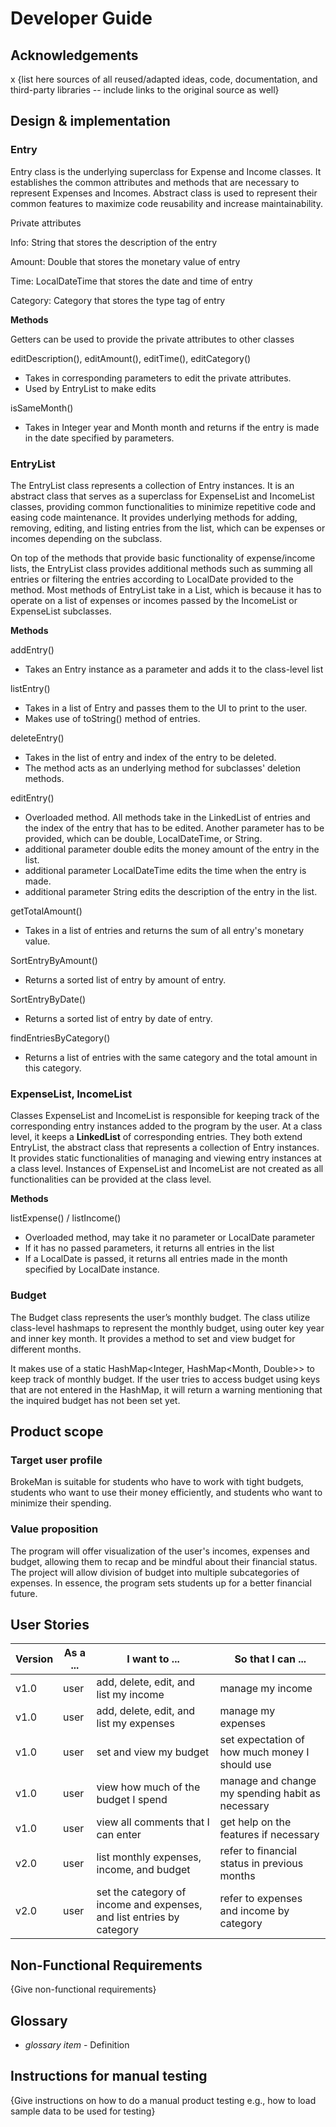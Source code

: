 # Developer Guide

## Acknowledgements
x
{list here sources of all reused/adapted ideas, code, documentation, and third-party libraries -- include links to the original source as well}

## Design & implementation

### Entry
Entry class is the underlying superclass for Expense and Income classes. It establishes the common attributes and methods that are necessary to represent Expenses and Incomes. Abstract class is used to represent their common features to maximize code reusability and increase maintainability. 

Private attributes

Info: String that stores the description of the entry

Amount: Double that stores the monetary value of entry

Time: LocalDateTime that stores the date and time of entry

Category: Category that stores the type tag of entry

**Methods**

Getters can be used to provide the private attributes to other classes

editDescription(), editAmount(), editTime(), editCategory()
* Takes in corresponding parameters to edit the private attributes.
* Used by EntryList to make edits

isSameMonth()
* Takes in Integer year and Month month and returns if the entry is made in the date specified by parameters. 

### EntryList

The EntryList class represents a collection of Entry instances. It is an abstract class that serves as a superclass for ExpenseList and IncomeList classes, providing common functionalities to minimize repetitive code and easing code maintenance. It provides underlying methods for adding, removing, editing, and listing entries from the list, which can be expenses or incomes depending on the subclass. 

On top of the methods that provide basic functionality of expense/income lists, the EntryList class provides additional methods such as summing all entries or filtering the entries according to LocalDate provided to the method. Most methods of EntryList take in a List<Entry>, which is because it has to operate on a list of expenses or incomes passed by the IncomeList or ExpenseList subclasses. 

**Methods**

addEntry()
* Takes an Entry instance as a parameter and adds it to the class-level list


listEntry()
* Takes in a list of Entry and passes them to the UI to print to the user.
* Makes use of toString() method of entries.


deleteEntry()
* Takes in the list of entry and index of the entry to be deleted.
* The method acts as an underlying method for subclasses' deletion methods.


editEntry()
* Overloaded method. All methods take in the LinkedList of entries and the index of the entry that has to be edited. Another parameter has to be provided, which can be double, LocalDateTime, or String.
* additional parameter double edits the money amount of the entry in the list.
* additional parameter LocalDateTime edits the time when the entry is made.
* additional parameter String edits the description of the entry in the list.

getTotalAmount()
* Takes in a list of entries and returns the sum of all entry's monetary value.
  
SortEntryByAmount()
* Returns a sorted list of entry by amount of entry.


SortEntryByDate()
* Returns a sorted list of entry by date of entry.
  
findEntriesByCategory()
* Returns a list of entries with the same category and the total amount in this category.

### ExpenseList, IncomeList

Classes ExpenseList and IncomeList is responsible for keeping track of the corresponding entry instances added to the program by the user. 
At a class level, it keeps a **LinkedList** of corresponding entries. 
They both extend EntryList, the abstract class that represents a collection of Entry instances. 
It provides static functionalities of managing and viewing entry instances at a class level. 
Instances of ExpenseList and IncomeList are not created as all functionalities can be provided at the class level. 
  
**Methods**
  
listExpense() / listIncome()
* Overloaded method, may take it no parameter or LocalDate parameter
* If it has no passed parameters, it returns all entries in the list
* If a LocalDate is passed, it returns all entries made in the month specified by LocalDate instance.

  
### Budget
  
The Budget class represents the user’s monthly budget. The class utilize class-level hashmaps to represent the monthly budget, using outer key year and inner key month. It provides a method to set and view budget for different months. 

It makes use of a static HashMap<Integer, HashMap<Month, Double>> to keep track of monthly budget. If the user tries to access budget using keys that are not entered in the HashMap, it will return a warning mentioning that the inquired budget has not been set yet. 
  
## Product scope
### Target user profile

BrokeMan is suitable for students who have to work with tight budgets, students who want to use their money efficiently, and students who want to minimize their spending.

### Value proposition

The program will offer visualization of the user's incomes, expenses and budget, allowing them to recap and be mindful about their financial status. The project will allow division of budget into multiple subcategories of expenses. In essence, the program sets students up for a better financial future.

## User Stories

|Version| As a ... | I want to ...                                                         | So that I can ...                                |
|--------|----------|-----------------------------------------------------------------------|--------------------------------------------------|
|v1.0|user| add, delete, edit, and list my income                                 | manage my income                                 |
|v1.0|user| add, delete, edit, and list my expenses                               | manage my expenses                               |
|v1.0|user| set and view my budget                                                | set expectation of how much money I should use   |
|v1.0|user| view how much of the budget I spend                                   | manage and change my spending habit as necessary |
|v1.0|user| view all comments that I can enter                                    | get help on the features if necessary            |
|v2.0|user| list monthly expenses, income, and budget                             | refer to financial status in previous months     |
|v2.0|user| set the category of income and expenses, and list entries by category | refer to expenses and income by category         |


## Non-Functional Requirements

{Give non-functional requirements}

## Glossary

* *glossary item* - Definition

## Instructions for manual testing

{Give instructions on how to do a manual product testing e.g., how to load sample data to be used for testing}
